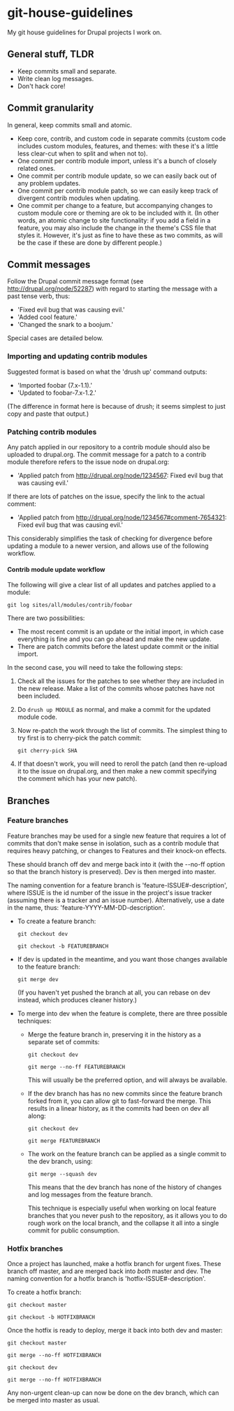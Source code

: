 git-house-guidelines
====================

My git house guidelines for Drupal projects I work on.

## General stuff, TLDR ##

* Keep commits small and separate.
* Write clean log messages.
* Don't hack core!

## Commit granularity ##

In general, keep commits small and atomic.

* Keep core, contrib, and custom code in separate commits (custom code includes custom modules, features, and themes: with these it's a little less clear-cut when to split and when not to).
* One commit per contrib module import, unless it's a bunch of closely related ones.
* One commit per contrib module update, so we can easily back out of any problem updates.
* One commit per contrib module patch, so we can easily keep track of divergent contrib modules when updating.
* One commit per change to a feature, but accompanying changes to custom module core or theming are ok to be included with it. (In other words, an atomic change to site functionality: if you add a field in a feature, you may also include the change in the theme's CSS file that styles it. However, it's just as fine to have these as two commits, as will be the case if these are done by different people.)

## Commit messages ##

Follow the Drupal commit message format (see http://drupal.org/node/52287) with regard to starting the message with a past tense verb, thus:

* 'Fixed evil bug that was causing evil.'
* 'Added cool feature.'
* 'Changed the snark to a boojum.'

Special cases are detailed below.

### Importing and updating contrib modules ###

Suggested format is based on what the 'drush up' command outputs:

* 'Imported foobar (7.x-1.1).'
* 'Updated to foobar-7.x-1.2.'

(The difference in format here is because of drush; it seems simplest to just copy and paste that output.)

### Patching contrib modules

Any patch applied in our repository to a contrib module should also be uploaded to drupal.org. The commit message for a patch to a contrib module therefore refers to the issue node on drupal.org:

* 'Applied patch from http://drupal.org/node/1234567: Fixed evil bug that was causing evil.'

If there are lots of patches on the issue, specify the link to the actual comment:

* 'Applied patch from http://drupal.org/node/1234567#comment-7654321: Fixed evil bug that was causing evil.'

This considerably simplifies the task of checking for divergence before updating a module to a newer version, and allows use of the following workflow.

#### Contrib module update workflow ####

The following will give a clear list of all updates and patches applied to a module:

```
git log sites/all/modules/contrib/foobar
```

There are two possibilities:

- The most recent commit is an update or the initial import, in which case everything is fine and you can go ahead and make the new update.
- There are patch commits before the latest update commit or the initial import.

In the second case, you will need to take the following steps:

1. Check all the issues for the patches to see whether they are included in the new release. Make a list of the commits whose patches have not been included.
2. Do ```drush up MODULE``` as normal, and make a commit for the updated module code.
3. Now re-patch the work through the list of commits. The simplest thing to try first is to cherry-pick the patch commit:
    
    ```git cherry-pick SHA```
4. If that doesn't work, you will need to reroll the patch (and then re-upload it to the issue on drupal.org, and then make a new commit specifying the comment which has your new patch).

## Branches ##

### Feature branches ###

Feature branches may be used for a single new feature that requires a lot of commits that don't make sense in isolation, such as a contrib module that requires heavy patching, or changes to Features and their knock-on effects. 

These should branch off dev and merge back into it (with the --no-ff option so that the branch history is preserved). Dev is then merged into master.

The naming convention for a feature branch is 'feature-ISSUE#-description', where ISSUE is the id number of the issue in the project's issue tracker (assuming there is a tracker and an issue number). Alternatively, use a date in the name, thus: 'feature-YYYY-MM-DD-description'.

* To create a feature branch:

    ```git checkout dev```
    
    ```git checkout -b FEATUREBRANCH```
* If dev is updated in the meantime, and you want those changes available to the feature branch:

    ```git merge dev```
    
    (If you haven't yet pushed the branch at all, you can rebase on dev instead, which produces cleaner history.)
* To merge into dev when the feature is complete, there are three possible techniques:
    * Merge the feature branch in, preserving it in the history as a separate set of commits:

        ```git checkout dev```
        
        ```git merge --no-ff FEATUREBRANCH```
    
        This will usually be the preferred option, and will always be available.
    
    * If the dev branch has has no new commits since the feature branch forked from it, you can allow git to fast-forward the merge. This results in a linear history, as it the commits had been on dev all along:
    
        ```git checkout dev```
        
        ```git merge FEATUREBRANCH```
    
    * The work on the feature branch can be applied as a single commit to the dev branch, using:
    
        ```git merge --squash dev```
        
        This means that the dev branch has none of the history of changes and log messages from the feature branch. 
    
        This technique is especially useful when working on local feature branches that you never push to the repository, as it allows you to do rough work on the local branch, and the collapse it all into a single commit for public consumption.
    
### Hotfix branches ###

Once a project has launched, make a hotfix branch for urgent fixes. These branch off master, and are merged back into *both* master and dev. The naming convention for a hotfix branch is 'hotfix-ISSUE#-description'.

To create a hotfix branch:

```git checkout master```

```git checkout -b HOTFIXBRANCH```

Once the hotfix is ready to deploy, merge it back into both dev and master:

```git checkout master```

```git merge --no-ff HOTFIXBRANCH```

```git checkout dev```

```git merge --no-ff HOTFIXBRANCH```

Any non-urgent clean-up can now be done on the dev branch, which can be merged into master as usual.


